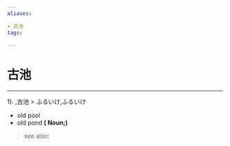 ```yaml
---
aliases:
    
- 古池
tags:
    
---
```


# 古池
---
1).
,古池 > ふるいけ,ふるいけ

- old pool
- old pond
**( Noun;)**
> see also: 
            